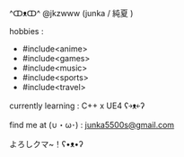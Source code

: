 ^ↀᴥↀ^ @jkzwww (junka / 純夏 )

hobbies : 
-  #include\<anime>
-  #include\<games>
-  #include\<music>
-  #include\<sports>
-  #include\<travel>
  
currently learning : C++ x UE4 ʕ￫ᴥ￩ʔ 

find me at (∪・ω･) : junka5500s@gmail.com 

よろしクマ~！ʕ•ᴥ•ʔ

<!---
jkzwww/jkzwww is a ✨ special ✨ repository because its `README.md` (this file) appears on your GitHub profile.
You can click the Preview link to take a look at your changes.
--->
